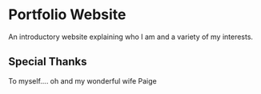 # Portfolio Website

An introductory website explaining who I am and a variety of my interests.


## Special Thanks

To myself.... oh and my wonderful wife Paige

